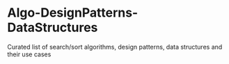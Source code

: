 # Algo-DesignPatterns-DataStructures
Curated list of search/sort algorithms, design patterns, data structures and their use cases
